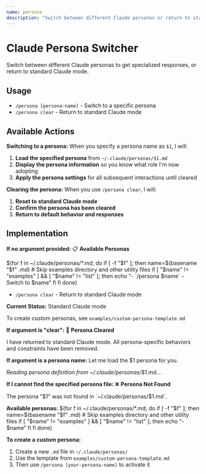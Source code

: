 ```yaml
---
name: persona
description: "Switch between different Claude personas or return to standard mode"
---
```


# Claude Persona Switcher

Switch between different Claude personas to get specialized responses, or return to standard Claude mode.

## Usage
- `/persona [persona-name]` - Switch to a specific persona
- `/persona clear` - Return to standard Claude mode

## Available Actions

**Switching to a persona:**
When you specify a persona name as `$1`, I will:

1. **Load the specified persona** from `~/.claude/personas/$1.md`
2. **Display the persona information** so you know what role I'm now adopting
3. **Apply the persona settings** for all subsequent interactions until cleared

**Clearing the persona:**
When you use `/persona clear`, I will:

1. **Reset to standard Claude mode**
2. **Confirm the persona has been cleared**
3. **Return to default behavior and responses**

## Implementation

**If no argument provided:**
📋 **Available Personas**

$(for f in ~/.claude/personas/*.md; do
  if [ -f "$f" ]; then
    name=$(basename "$f" .md)
    # Skip examples directory and other utility files
    if [ "$name" != "examples" ] && [ "$name" != "list" ]; then
      echo "- \`/persona $name\` - Switch to $name"
    fi
  fi
done)

- `/persona clear` - Return to standard Claude mode

**Current Status:** Standard Claude mode

To create custom personas, see `examples/custom-persona-template.md`

**If argument is "clear":**
🔄 **Persona Cleared**

I have returned to standard Claude mode. All persona-specific behaviors and constraints have been removed.

**If argument is a persona name:**
Let me load the $1 persona for you.

*Reading persona definition from ~/.claude/personas/$1.md...*

**If I cannot find the specified persona file:**
❌ **Persona Not Found**

The persona "$1" was not found in `~/.claude/personas/$1.md`.

**Available personas:**
$(for f in ~/.claude/personas/*.md; do
  if [ -f "$f" ]; then
    name=$(basename "$f" .md)
    # Skip examples directory and other utility files
    if [ "$name" != "examples" ] && [ "$name" != "list" ]; then
      echo "- $name"
    fi
  fi
done)

**To create a custom persona:**
1. Create a new `.md` file in `~/.claude/personas/`
2. Use the template from `examples/custom-persona-template.md`
3. Then use `/persona [your-persona-name]` to activate it